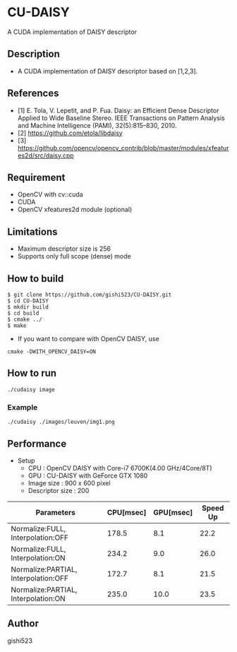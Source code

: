 # CU-DAISY
A CUDA implementation of DAISY descriptor

## Description
- A CUDA implementation of DAISY descriptor based on [1,2,3].

## References
- [1] E. Tola, V. Lepetit, and P. Fua. Daisy: an Efficient Dense Descriptor Applied to Wide Baseline Stereo. IEEE Transactions on Pattern Analysis and Machine Intelligence (PAMI), 32(5):815–830, 2010.
- [2] https://github.com/etola/libdaisy
- [3] https://github.com/opencv/opencv_contrib/blob/master/modules/xfeatures2d/src/daisy.cpp

## Requirement
- OpenCV with cv::cuda
- CUDA
- OpenCV xfeatures2d module (optional)

## Limitations
- Maximum descriptor size is 256
- Supports only full scope (dense) mode

## How to build
```
$ git clone https://github.com/gishi523/CU-DAISY.git
$ cd CU-DAISY
$ mkdir build
$ cd build
$ cmake ../
$ make
```

- If you want to compare with OpenCV DAISY, use
```
cmake -DWITH_OPENCV_DAISY=ON
```

## How to run
```
./cudaisy image
```

### Example
 ```
./cudaisy ./images/leuven/img1.png
```

## Performance
- Setup
  - CPU             : OpenCV DAISY with Core-i7 6700K(4.00 GHz/4Core/8T)
  - GPU             : CU-DAISY with GeForce GTX 1080
  - Image size      : 900 x 600 pixel
  - Descriptor size : 200

Parameters|CPU[msec]|GPU[msec]|Speed Up
---|---|---|---
Normalize:FULL, Interpolation:OFF|178.5|8.1|22.2
Normalize:FULL, Interpolation:ON|234.2|9.0|26.0
Normalize:PARTIAL, Interpolation:OFF|172.7|8.1|21.5
Normalize:PARTIAL, Interpolation:ON|235.0|10.0|23.5

## Author
gishi523
